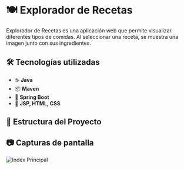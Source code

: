 # 🍽️ Explorador de Recetas  

Explorador de Recetas es una aplicación web que permite visualizar diferentes tipos de comidas. Al seleccionar una receta, se muestra una imagen junto con sus ingredientes.  

## 🛠️ Tecnologías utilizadas  

- ☕ **Java**  
- 📦 **Maven**  
- 🌱 **Spring Boot**  
- 🎨 **JSP, HTML, CSS**  

## 📂 Estructura del Proyecto  

## 📷 Capturas de pantalla

![Index Principal]("D:\Proyectos\CodingDojo2025\JAVA\3.-STS\ExploradorDeRecetasClase\src\main\resources\static\assets\index.png")
